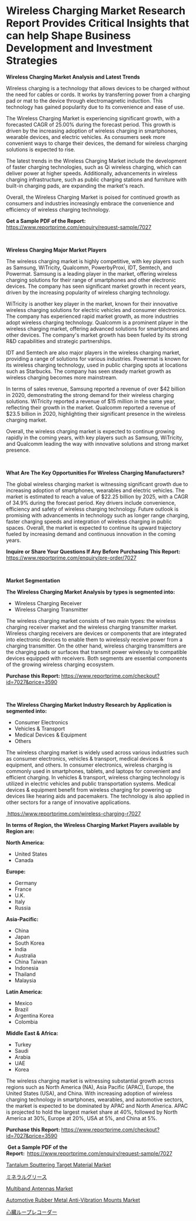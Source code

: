 <p><h1>Wireless Charging Market Research Report Provides Critical Insights that can help Shape Business Development and Investment Strategies</h1></p><p><strong>Wireless Charging Market Analysis and Latest Trends</strong></p>
<p><p>Wireless charging is a technology that allows devices to be charged without the need for cables or cords. It works by transferring power from a charging pad or mat to the device through electromagnetic induction. This technology has gained popularity due to its convenience and ease of use.</p><p>The Wireless Charging Market is experiencing significant growth, with a forecasted CAGR of 25.00% during the forecast period. This growth is driven by the increasing adoption of wireless charging in smartphones, wearable devices, and electric vehicles. As consumers seek more convenient ways to charge their devices, the demand for wireless charging solutions is expected to rise.</p><p>The latest trends in the Wireless Charging Market include the development of faster charging technologies, such as Qi wireless charging, which can deliver power at higher speeds. Additionally, advancements in wireless charging infrastructure, such as public charging stations and furniture with built-in charging pads, are expanding the market's reach.</p><p>Overall, the Wireless Charging Market is poised for continued growth as consumers and industries increasingly embrace the convenience and efficiency of wireless charging technology.</p></p>
<p><strong>Get a Sample PDF of the Report:&nbsp;</strong> <a href="https://www.reportprime.com/enquiry/request-sample/7027">https://www.reportprime.com/enquiry/request-sample/7027</a></p>
<p>&nbsp;</p>
<p><strong>Wireless Charging Major Market Players</strong></p>
<p><p>The wireless charging market is highly competitive, with key players such as Samsung, WiTricity, Qualcomm, PowerbyProxi, IDT, Semtech, and Powermat. Samsung is a leading player in the market, offering wireless charging solutions for their range of smartphones and other electronic devices. The company has seen significant market growth in recent years, driven by the increasing popularity of wireless charging technology.</p><p>WiTricity is another key player in the market, known for their innovative wireless charging solutions for electric vehicles and consumer electronics. The company has experienced rapid market growth, as more industries adopt wireless charging technology. Qualcomm is a prominent player in the wireless charging market, offering advanced solutions for smartphones and other devices. The company's market growth has been fueled by its strong R&D capabilities and strategic partnerships.</p><p>IDT and Semtech are also major players in the wireless charging market, providing a range of solutions for various industries. Powermat is known for its wireless charging technology, used in public charging spots at locations such as Starbucks. The company has seen steady market growth as wireless charging becomes more mainstream.</p><p>In terms of sales revenue, Samsung reported a revenue of over $42 billion in 2020, demonstrating the strong demand for their wireless charging solutions. WiTricity reported a revenue of $15 million in the same year, reflecting their growth in the market. Qualcomm reported a revenue of $23.5 billion in 2020, highlighting their significant presence in the wireless charging market.</p><p>Overall, the wireless charging market is expected to continue growing rapidly in the coming years, with key players such as Samsung, WiTricity, and Qualcomm leading the way with innovative solutions and strong market presence.</p></p>
<p>&nbsp;</p>
<p><strong>What Are The Key Opportunities For Wireless Charging Manufacturers?</strong></p>
<p><p>The global wireless charging market is witnessing significant growth due to increasing adoption of smartphones, wearables and electric vehicles. The market is estimated to reach a value of $22.25 billion by 2025, with a CAGR of 34.9% during the forecast period. Key drivers include convenience, efficiency and safety of wireless charging technology. Future outlook is promising with advancements in technology such as longer range charging, faster charging speeds and integration of wireless charging in public spaces. Overall, the market is expected to continue its upward trajectory fueled by increasing demand and continuous innovation in the coming years.</p></p>
<p><strong>Inquire or Share Your Questions If Any Before Purchasing This Report:</strong> <a href="https://www.reportprime.com/enquiry/pre-order/7027">https://www.reportprime.com/enquiry/pre-order/7027</a></p>
<p>&nbsp;</p>
<p><strong>Market Segmentation</strong></p>
<p><strong>The Wireless Charging Market Analysis by types is segmented into:</strong></p>
<p><ul><li>Wireless Charging Receiver</li><li>Wireless Charging Transmitter</li></ul></p>
<p><p>The wireless charging market consists of two main types: the wireless charging receiver market and the wireless charging transmitter market. Wireless charging receivers are devices or components that are integrated into electronic devices to enable them to wirelessly receive power from a charging transmitter. On the other hand, wireless charging transmitters are the charging pads or surfaces that transmit power wirelessly to compatible devices equipped with receivers. Both segments are essential components of the growing wireless charging ecosystem.</p></p>
<p><strong>Purchase this Report:&nbsp;</strong><a href="https://www.reportprime.com/checkout?id=7027&price=3590">https://www.reportprime.com/checkout?id=7027&price=3590</a></p>
<p>&nbsp;</p>
<p><strong>The Wireless Charging Market Industry Research by Application is segmented into:</strong></p>
<p><ul><li>Consumer Electronics</li><li>Vehicles & Transport</li><li>Medical Devices & Equipment</li><li>Others</li></ul></p>
<p><p>The wireless charging market is widely used across various industries such as consumer electronics, vehicles & transport, medical devices & equipment, and others. In consumer electronics, wireless charging is commonly used in smartphones, tablets, and laptops for convenient and efficient charging. In vehicles & transport, wireless charging technology is utilized in electric vehicles and public transportation systems. Medical devices & equipment benefit from wireless charging for powering up devices like hearing aids and pacemakers. The technology is also applied in other sectors for a range of innovative applications.</p></p>
<p><a href="https://www.reportprime.com/wireless-charging-r7027">&nbsp;https://www.reportprime.com/wireless-charging-r7027</a></p>
<p><strong>In terms of Region, the Wireless Charging Market Players available by Region are:</strong></p>
<p>
    <p> <strong> North America: </strong>
        <ul>
            <li>United States</li>
            <li>Canada</li>
        </ul>
        </p> 
    <p> <strong> Europe: </strong>
        <ul>
            <li>Germany</li>
            <li>France</li>
            <li>U.K.</li>
            <li>Italy</li>
            <li>Russia</li>
        </ul>
        </p> 
    <p> <strong> Asia-Pacific: </strong>
        <ul>
            <li>China</li>
            <li>Japan</li>
            <li>South Korea</li>
            <li>India</li>
            <li>Australia</li>
            <li>China Taiwan</li>
            <li>Indonesia</li>
            <li>Thailand</li>
            <li>Malaysia</li>
        </ul>
        </p> 
    <p> <strong> Latin America: </strong>
        <ul>
            <li>Mexico</li>
            <li>Brazil</li>
            <li>Argentina Korea</li>
            <li>Colombia</li>
        </ul>
        </p> 
    <p> <strong> Middle East & Africa: </strong>
        <ul>
            <li>Turkey</li>
            <li>Saudi</li>
            <li>Arabia</li>
            <li>UAE</li>
            <li>Korea</li>
        </ul>
    </p>
    </p>
<p><p>The wireless charging market is witnessing substantial growth across regions such as North America (NA), Asia Pacific (APAC), Europe, the United States (USA), and China. With increasing adoption of wireless charging technology in smartphones, wearables, and automotive sectors, the market is expected to be dominated by APAC and North America. APAC is projected to hold the largest market share at 40%, followed by North America at 30%, Europe at 20%, USA at 5%, and China at 5%.</p></p>
<p><strong>Purchase this Report: </strong><a href="https://www.reportprime.com/checkout?id=7027&price=3590">https://www.reportprime.com/checkout?id=7027&price=3590</a></p>
<p>&nbsp;<strong>Get a Sample PDF of the Report:&nbsp;&nbsp;</strong><a href="https://www.reportprime.com/enquiry/request-sample/7027">https://www.reportprime.com/enquiry/request-sample/7027</a></p>
<p><strong></strong></p>
<p><p><a href="https://medium.com/@lisastevens48/insights-into-tantalum-sputtering-target-material-market-share-and-competitive-landscape-for-period-1c99a1ac2ff0">Tantalum Sputtering Target Material Market</a></p><p><a href="https://medium.com/@fosterfahey38/%E3%83%9F%E3%83%8D%E3%83%A9%E3%83%AB%E3%82%B0%E3%83%AA%E3%83%BC%E3%82%B9%E5%B8%82%E5%A0%B4%E3%81%AE%E4%BA%88%E6%B8%AC-%E5%B8%82%E5%A0%B4%E5%8B%95%E5%90%91-%E3%81%8A%E3%82%88%E3%81%B3%E5%BD%B1%E9%9F%BF%E5%88%86%E6%9E%90-2024%E5%B9%B4-2031%E5%B9%B4-98c63b39a19d">ミネラルグリース</a></p><p><a href="https://github.com/abdillahsp58/Market-Research-Report-List-1/blob/main/multiband-antennas-market.md">Multiband Antennas Market</a></p><p><a href="https://medium.com/@dan.murray5879/automotive-rubber-metal-anti-vibration-mounts-market-size-share-trends-analysis-report-by-end-14a8a68c62b4">Automotive Rubber Metal Anti-Vibration Mounts Market</a></p><p><a href="https://medium.com/@freedayundt2023/%E5%BF%83%E8%87%93%E3%83%AB%E3%83%BC%E3%83%97%E3%83%AC%E3%82%B3%E3%83%BC%E3%83%80%E3%83%BC%E6%A5%AD%E7%95%8C%E5%88%86%E6%9E%90%E3%83%AC%E3%83%9D%E3%83%BC%E3%83%88-2024%E5%B9%B4%E3%81%8B%E3%82%892031%E5%B9%B4%E3%81%BE%E3%81%A7%E3%81%AE%E6%9C%9F%E9%96%93%E3%81%AB-cagr%E3%81%8C13-3-%E3%81%A7%E6%88%90%E9%95%B7%E3%81%97%E3%81%A6%E3%81%84%E3%82%8B%E5%B8%82%E5%A0%B4%E8%A6%8F%E6%A8%A1-%E3%82%A2%E3%83%97%E3%83%AA%E3%82%B1%E3%83%BC%E3%82%B7%E3%83%A7%E3%83%B3-%E3%82%BF%E3%82%A4%E3%83%97-%E5%9C%B0%E5%9F%9F%E3%81%AB%E3%82%88%E3%81%A3%E3%81%A6%E4%BA%88%E6%B8%AC%E3%81%95%E3%82%8C%E3%81%A6%E3%81%84%E3%81%BE%E3%81%99-40473dce17f4">心臓ループレコーダー</a></p></p>